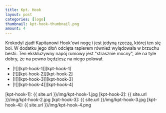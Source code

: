 ```yaml
---
title: Kpt. Hook
layout: post
categories: [logo]
thumbnail: kpt-hook-thumbnail.png
amount: 4
---
```


Krokodyl zjadł Kapitanowi Hook'owi nogę i jest jedyną rzeczą, której ten się boi. W dodatku jego dłoń odcięta rapierem również wylądowała w brzuchu bestii. Ten ekskluzywny napój rumowy jest "strasznie mocny", ale na tyle dobry, że na pewno będziesz na niego polował.

* [![][kpt-hook-1]][kpt-hook-1]
* [![][kpt-hook-2]][kpt-hook-2]
* [![][kpt-hook-3]][kpt-hook-3]
* [![][kpt-hook-4]][kpt-hook-4]

[kpt-hook-1]: {{ site.url }}/img/kpt-hook-1.jpg
[kpt-hook-2]: {{ site.url }}/img/kpt-hook-2.jpg
[kpt-hook-3]: {{ site.url }}/img/kpt-hook-3.jpg
[kpt-hook-4]: {{ site.url }}/img/kpt-hook-4.png